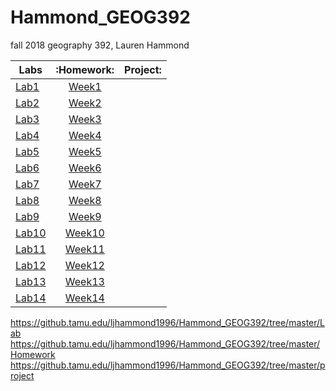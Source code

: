 # Hammond_GEOG392
fall 2018 geography 392, Lauren Hammond

|Labs|:Homework:|Project:|
|--------|:--------:|--------:|
|[Lab1](Lab/Week01/README.md)|[Week1](Homework\Week01\README.md)|
|[Lab2](Lab/Week02/README.md)|[Week2](Homework\Week02\README.md)|
|[Lab3](Lab\Week03\README.md)|[Week3](Homework\Week03\README.md)|
|[Lab4](Lab\Week04\README.md)|[Week4](Homework\Week04\README.md)|
|[Lab5](Lab\Week05\README.md)|[Week5](Homework\Week05\README.md)|
|[Lab6](Lab\Week06\README.md)|[Week6](Homework\Week06\README.md)|
|[Lab7](Lab\Week07\README.md)|[Week7](Homework\Week07\README.md)|
|[Lab8](Lab\Week08\README.md)|[Week8](Homework\Week08\README.md)|
|[Lab9](Lab\Week09\README.md)|[Week9](Homework\Week09\README.md)|
|[Lab10](Lab\Week10\README.md)|[Week10](Homework\Week10\README.md)|
|[Lab11](Lab\Week11\README.md)|[Week11](Homework\Week11\README.md)|
|[Lab12](Lab\Week12\README.md)|[Week12](Homework\Week12\README.md)|
|[Lab13](Lab\Week13\README.md)|[Week13](Homework\Week13\README.md)|
|[Lab14](Lab\Week14\README.md)|[Week14](Homework\Week14\README.md)|



https://github.tamu.edu/ljhammond1996/Hammond_GEOG392/tree/master/Lab
https://github.tamu.edu/ljhammond1996/Hammond_GEOG392/tree/master/Homework
https://github.tamu.edu/ljhammond1996/Hammond_GEOG392/tree/master/project
